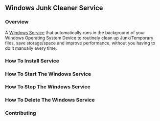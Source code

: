 ## Windows Junk Cleaner Service
### Overview
A [Windows Service](https://docs.microsoft.com/en-us/dotnet/core/extensions/workers) that automatically runs in the background of your Windows Operating System Device to routinely clean up Junk/Temporary files, save storage/space and improve performance, without you having to do it manually every time. 
### How To Install Service
### How To Start The Windows Service
### How To Stop The Windows Service
### How To Delete The Windows Service
### Contributing
